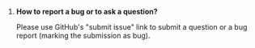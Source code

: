 1. **How to report a bug or to ask a question?**

    Please use GitHub's "submit issue" link to submit a question or a bug report (marking the submission as bug).

